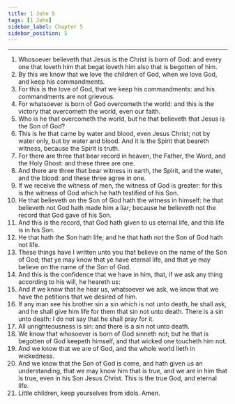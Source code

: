 ```yaml
---
title: 1 John 5
tags: [1 John]
sidebar_label: Chapter 5
sidebar_position: 5
---
```


---
1. Whosoever believeth that Jesus is the Christ is born of God: and every one that loveth him that begat loveth him also that is begotten of him.
2. By this we know that we love the children of God, when we love God, and keep his commandments.
3. For this is the love of God, that we keep his commandments: and his commandments are not grievous.
4. For whatsoever is born of God overcometh the world: and this is the victory that overcometh the world, even our faith.
5. Who is he that overcometh the world, but he that believeth that Jesus is the Son of God?
6. This is he that came by water and blood, even Jesus Christ; not by water only, but by water and blood. And it is the Spirit that beareth witness, because the Spirit is truth.
7. For there are three that bear record in heaven, the Father, the Word, and the Holy Ghost: and these three are one.
8. And there are three that bear witness in earth, the Spirit, and the water, and the blood: and these three agree in one.
9. If we receive the witness of men, the witness of God is greater: for this is the witness of God which he hath testified of his Son.
10. He that believeth on the Son of God hath the witness in himself: he that believeth not God hath made him a liar; because he believeth not the record that God gave of his Son.
11. And this is the record, that God hath given to us eternal life, and this life is in his Son.
12. He that hath the Son hath life; and he that hath not the Son of God hath not life.
13. These things have I written unto you that believe on the name of the Son of God; that ye may know that ye have eternal life, and that ye may believe on the name of the Son of God.
14. And this is the confidence that we have in him, that, if we ask any thing according to his will, he heareth us:
15. And if we know that he hear us, whatsoever we ask, we know that we have the petitions that we desired of him.
16. If any man see his brother sin a sin which is not unto death, he shall ask, and he shall give him life for them that sin not unto death. There is a sin unto death: I do not say that he shall pray for it.
17. All unrighteousness is sin: and there is a sin not unto death.
18. We know that whosoever is born of God sinneth not; but he that is begotten of God keepeth himself, and that wicked one toucheth him not.
19. And we know that we are of God, and the whole world lieth in wickedness.
20. And we know that the Son of God is come, and hath given us an understanding, that we may know him that is true, and we are in him that is true, even in his Son Jesus Christ. This is the true God, and eternal life.
21. Little children, keep yourselves from idols. Amen.